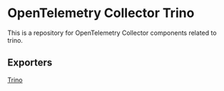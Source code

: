 # OpenTelemetry Collector Trino

This is a repository for OpenTelemetry Collector components related to trino. 

## Exporters

[Trino](./exporter/trinoexporter)
